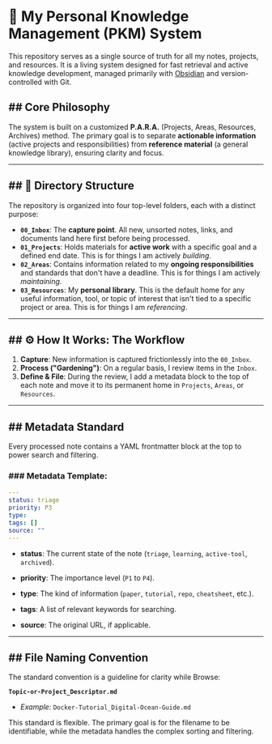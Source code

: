 
# 🧠 My Personal Knowledge Management (PKM) System

This repository serves as a single source of truth for all my notes, projects, and resources. It is a living system designed for fast retrieval and active knowledge development, managed primarily with [Obsidian](https://obsidian.md/) and version-controlled with Git.

## ## Core Philosophy

The system is built on a customized **P.A.R.A.** (Projects, Areas, Resources, Archives) method. The primary goal is to separate **actionable information** (active projects and responsibilities) from **reference material** (a general knowledge library), ensuring clarity and focus.

---

## ## 📂 Directory Structure

The repository is organized into four top-level folders, each with a distinct purpose:

* **`00_Inbox`**: The **capture point**. All new, unsorted notes, links, and documents land here first before being processed.
* **`01_Projects`**: Holds materials for **active work** with a specific goal and a defined end date. This is for things I am actively *building*.
* **`02_Areas`**: Contains information related to my **ongoing responsibilities** and standards that don't have a deadline. This is for things I am actively *maintaining*.
* **`03_Resources`**: My **personal library**. This is the default home for any useful information, tool, or topic of interest that isn't tied to a specific project or area. This is for things I am *referencing*.

---

## ## ⚙️ How It Works: The Workflow

1.  **Capture**: New information is captured frictionlessly into the `00_Inbox`.
2.  **Process ("Gardening")**: On a regular basis, I review items in the `Inbox`.
3.  **Define & File**: During the review, I add a metadata block to the top of each note and move it to its permanent home in `Projects`, `Areas`, or `Resources`.

---

## ## Metadata Standard

Every processed note contains a YAML frontmatter block at the top to power search and filtering.

### ### Metadata Template:
```yaml
---
status: triage
priority: P3
type: 
tags: []
source: ""
---
````

- **status**: The current state of the note (`triage`, `learning`, `active-tool`, `archived`).
    
- **priority**: The importance level (`P1` to `P4`).
    
- **type**: The kind of information (`paper`, `tutorial`, `repo`, `cheatsheet`, etc.).
    
- **tags**: A list of relevant keywords for searching.
    
- **source**: The original URL, if applicable.
    

---

## ## File Naming Convention

The standard convention is a guideline for clarity while Browse:

**`Topic-or-Project_Descriptor.md`**

- _Example:_ `Docker-Tutorial_Digital-Ocean-Guide.md`
    

This standard is flexible. The primary goal is for the filename to be identifiable, while the metadata handles the complex sorting and filtering.
